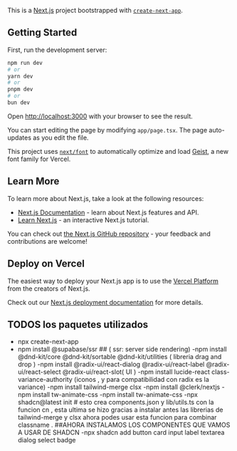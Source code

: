This is a [Next.js](https://nextjs.org) project bootstrapped with [`create-next-app`](https://nextjs.org/docs/app/api-reference/cli/create-next-app).

## Getting Started

First, run the development server:

```bash
npm run dev
# or
yarn dev
# or
pnpm dev
# or
bun dev
```

Open [http://localhost:3000](http://localhost:3000) with your browser to see the result.

You can start editing the page by modifying `app/page.tsx`. The page auto-updates as you edit the file.

This project uses [`next/font`](https://nextjs.org/docs/app/building-your-application/optimizing/fonts) to automatically optimize and load [Geist](https://vercel.com/font), a new font family for Vercel.

## Learn More

To learn more about Next.js, take a look at the following resources:

- [Next.js Documentation](https://nextjs.org/docs) - learn about Next.js features and API.
- [Learn Next.js](https://nextjs.org/learn) - an interactive Next.js tutorial.

You can check out [the Next.js GitHub repository](https://github.com/vercel/next.js) - your feedback and contributions are welcome!

## Deploy on Vercel

The easiest way to deploy your Next.js app is to use the [Vercel Platform](https://vercel.com/new?utm_medium=default-template&filter=next.js&utm_source=create-next-app&utm_campaign=create-next-app-readme) from the creators of Next.js.

Check out our [Next.js deployment documentation](https://nextjs.org/docs/app/building-your-application/deploying) for more details.

## TODOS los paquetes utilizados
- npx create-next-app 
- npm install @supabase/ssr    ## ( ssr: server side rendering)
-npm install @dnd-kit/core @dnd-kit/sortable @dnd-kit/utilities  ( libreria drag and drop )
-npm install @radix-ui/react-dialog @radix-ui/react-label @radix-ui/react-select @radix-ui/react-slot( UI )
-npm install lucide-react class-variance-authority (iconos , y para compatibilidad con radix es la variance)
-npm install tailwind-merge clsx
-npm install @clerk/nextjs 
-npm install tw-animate-css
-npm install tw-animate-css
-npx shadcn@latest init # esto crea components.json y lib/utils.ts con la funcion cn , esta ultima se hizo gracias a instalar antes las librerias de tailwind-merge y clsx ahora podes usar esta funcion para combinar classname .
##AHORA INSTALAMOS LOS COMPONENTES QUE VAMOS A USAR DE SHADCN
-npx shadcn add button card input label textarea dialog select badge